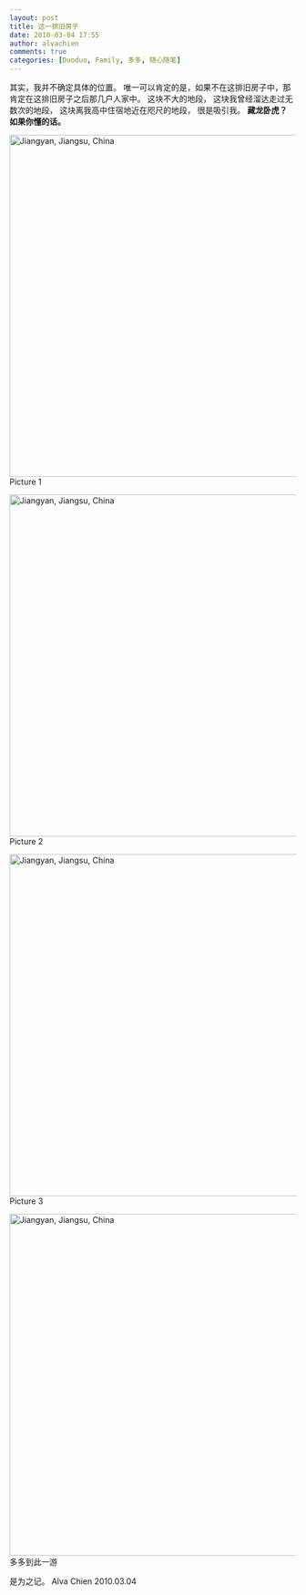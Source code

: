 ```yaml
---
layout: post
title: 这一排旧房子
date: 2010-03-04 17:55
author: alvachien
comments: true
categories: [Duoduo, Family, 多多, 随心随笔]
---
```

<div id="bp-5CD1AA99D25FD840_1334-content">

其实，我并不确定具体的位置。
唯一可以肯定的是，如果不在这排旧房子中，那肯定在这排旧房子之后那几户人家中。
这块不大的地段，
这块我曾经溜达走过无数次的地段，
这块离我高中住宿地近在咫尺的地段，
很是吸引我。
<strong>藏龙卧虎？
如果你懂的话。</strong>

<a title="Jiangyan, Jiangsu, China by Alva Chien, on Flickr" href="http://www.flickr.com/photos/alvachien/4403593003/"><img src="http://farm5.static.flickr.com/4032/4403593003_b1309cb095_b.jpg" alt="Jiangyan, Jiangsu, China" width="600" /></a>
Picture 1

<a title="Jiangyan, Jiangsu, China by Alva Chien, on Flickr" href="http://www.flickr.com/photos/alvachien/4404358304/"><img src="http://farm5.static.flickr.com/4072/4404358304_8b241aca66_b.jpg" alt="Jiangyan, Jiangsu, China" width="600" /></a>
Picture 2

<a title="Jiangyan, Jiangsu, China by Alva Chien, on Flickr" href="http://www.flickr.com/photos/alvachien/4403593209/"><img src="http://farm5.static.flickr.com/4065/4403593209_2ca1165d7d_b.jpg" alt="Jiangyan, Jiangsu, China" width="600" /></a>
Picture 3

<a title="Jiangyan, Jiangsu, China by Alva Chien, on Flickr" href="http://www.flickr.com/photos/alvachien/4403593357/"><img src="http://farm3.static.flickr.com/2680/4403593357_54e22f1958_b.jpg" alt="Jiangyan, Jiangsu, China" width="600" /></a>
多多到此一游

是为之记。
Alva Chien
2010.03.04

</div>
